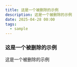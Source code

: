 ```yaml
---
title: 这是一个被删除的示例
description: 这是一个被删除的示例
date: 2025-04-28 00:00
tags:
  - sample
---
```


### 这是一个被删除的示例

这是一个被删除的示例

